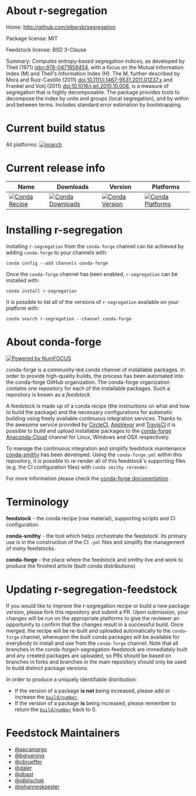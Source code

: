 <!--
# -*- mode: jinja -*-
-->

About r-segregation
===================

Home: http://github.com/elbersb/segregation

Package license: MIT

Feedstock license: BSD 3-Clause

Summary: Computes entropy-based segregation indices, as developed by Theil (1971) <isbn:978-0471858454>, with a focus on  the Mutual Information Index (M) and Theil's Information Index (H).  The M, further described by Mora and Ruiz-Castillo (2011) <doi:10.1111/j.1467-9531.2011.01237.x> and Frankel and Volij (2011) <doi:10.1016/j.jet.2010.10.008>,  is a measure of segregation that is highly decomposable. The package provides tools to decompose the index by units and groups (local segregation),  and by within and between terms. Includes standard error estimation by bootstrapping.



Current build status
====================

All platforms:
[![noarch](https://img.shields.io/circleci/project/github/conda-forge/r-segregation-feedstock/master.svg?label=noarch)](https://circleci.com/gh/conda-forge/r-segregation-feedstock)

Current release info
====================

| Name | Downloads | Version | Platforms |
| --- | --- | --- | --- |
| [![Conda Recipe](https://img.shields.io/badge/recipe-r--segregation-green.svg)](https://anaconda.org/conda-forge/r-segregation) | [![Conda Downloads](https://img.shields.io/conda/dn/conda-forge/r-segregation.svg)](https://anaconda.org/conda-forge/r-segregation) | [![Conda Version](https://img.shields.io/conda/vn/conda-forge/r-segregation.svg)](https://anaconda.org/conda-forge/r-segregation) | [![Conda Platforms](https://img.shields.io/conda/pn/conda-forge/r-segregation.svg)](https://anaconda.org/conda-forge/r-segregation) |

Installing r-segregation
========================

Installing `r-segregation` from the `conda-forge` channel can be achieved by adding `conda-forge` to your channels with:

```
conda config --add channels conda-forge
```

Once the `conda-forge` channel has been enabled, `r-segregation` can be installed with:

```
conda install r-segregation
```

It is possible to list all of the versions of `r-segregation` available on your platform with:

```
conda search r-segregation --channel conda-forge
```


About conda-forge
=================

[![Powered by NumFOCUS](https://img.shields.io/badge/powered%20by-NumFOCUS-orange.svg?style=flat&colorA=E1523D&colorB=007D8A)](http://numfocus.org)

conda-forge is a community-led conda channel of installable packages.
In order to provide high-quality builds, the process has been automated into the
conda-forge GitHub organization. The conda-forge organization contains one repository
for each of the installable packages. Such a repository is known as a *feedstock*.

A feedstock is made up of a conda recipe (the instructions on what and how to build
the package) and the necessary configurations for automatic building using freely
available continuous integration services. Thanks to the awesome service provided by
[CircleCI](https://circleci.com/), [AppVeyor](https://www.appveyor.com/)
and [TravisCI](https://travis-ci.org/) it is possible to build and upload installable
packages to the [conda-forge](https://anaconda.org/conda-forge)
[Anaconda-Cloud](https://anaconda.org/) channel for Linux, Windows and OSX respectively.

To manage the continuous integration and simplify feedstock maintenance
[conda-smithy](https://github.com/conda-forge/conda-smithy) has been developed.
Using the ``conda-forge.yml`` within this repository, it is possible to re-render all of
this feedstock's supporting files (e.g. the CI configuration files) with ``conda smithy rerender``.

For more information please check the [conda-forge documentation](https://conda-forge.org/docs/).

Terminology
===========

**feedstock** - the conda recipe (raw material), supporting scripts and CI configuration.

**conda-smithy** - the tool which helps orchestrate the feedstock.
                   Its primary use is in the construction of the CI ``.yml`` files
                   and simplify the management of *many* feedstocks.

**conda-forge** - the place where the feedstock and smithy live and work to
                  produce the finished article (built conda distributions)


Updating r-segregation-feedstock
================================

If you would like to improve the r-segregation recipe or build a new
package version, please fork this repository and submit a PR. Upon submission,
your changes will be run on the appropriate platforms to give the reviewer an
opportunity to confirm that the changes result in a successful build. Once
merged, the recipe will be re-built and uploaded automatically to the
`conda-forge` channel, whereupon the built conda packages will be available for
everybody to install and use from the `conda-forge` channel.
Note that all branches in the conda-forge/r-segregation-feedstock are
immediately built and any created packages are uploaded, so PRs should be based
on branches in forks and branches in the main repository should only be used to
build distinct package versions.

In order to produce a uniquely identifiable distribution:
 * If the version of a package **is not** being increased, please add or increase
   the [``build/number``](https://conda.io/docs/user-guide/tasks/build-packages/define-metadata.html#build-number-and-string).
 * If the version of a package **is** being increased, please remember to return
   the [``build/number``](https://conda.io/docs/user-guide/tasks/build-packages/define-metadata.html#build-number-and-string)
   back to 0.

Feedstock Maintainers
=====================

* [@apcamargo](https://github.com/apcamargo/)
* [@bgruening](https://github.com/bgruening/)
* [@cbrueffer](https://github.com/cbrueffer/)
* [@daler](https://github.com/daler/)
* [@dbast](https://github.com/dbast/)
* [@jdblischak](https://github.com/jdblischak/)
* [@johanneskoester](https://github.com/johanneskoester/)

